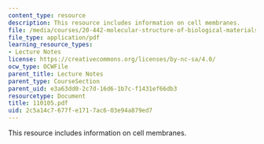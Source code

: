 ```yaml
---
content_type: resource
description: This resource includes information on cell membranes.
file: /media/courses/20-442-molecular-structure-of-biological-materials-be-442-fall-2005/2c5a14c7677fe1717ac603e94a879ed7_110105.pdf
file_type: application/pdf
learning_resource_types:
- Lecture Notes
license: https://creativecommons.org/licenses/by-nc-sa/4.0/
ocw_type: OCWFile
parent_title: Lecture Notes
parent_type: CourseSection
parent_uid: e3a63dd0-2c7d-16d6-1b7c-f1431ef66db3
resourcetype: Document
title: 110105.pdf
uid: 2c5a14c7-677f-e171-7ac6-03e94a879ed7
---
```

This resource includes information on cell membranes.
